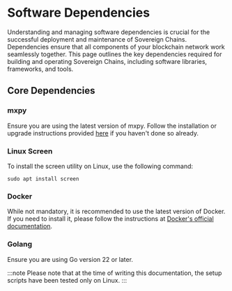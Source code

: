 # Software Dependencies

Understanding and managing software dependencies is crucial for the successful deployment and maintenance of Sovereign Chains. Dependencies ensure that all components of your blockchain network work seamlessly together. This page outlines the key dependencies required for building and operating Sovereign Chains, including software libraries, frameworks, and tools.

## Core Dependencies

### mxpy

Ensure you are using the latest version of mxpy. Follow the installation or upgrade instructions provided [here](/sdk-and-tools/sdk-py/installing-mxpy) if you haven't done so already.

### Linux Screen

To install the screen utility on Linux, use the following command:

```
sudo apt install screen
```

### Docker

While not mandatory, it is recommended to use the latest version of Docker. If you need to install it, please follow the instructions at [Docker's official documentation](https://docs.docker.com/get-docker/).

### Golang

Ensure you are using Go version 22 or later.

:::note
Please note that at the time of writing this documentation, the setup scripts have been tested only on Linux.
:::

